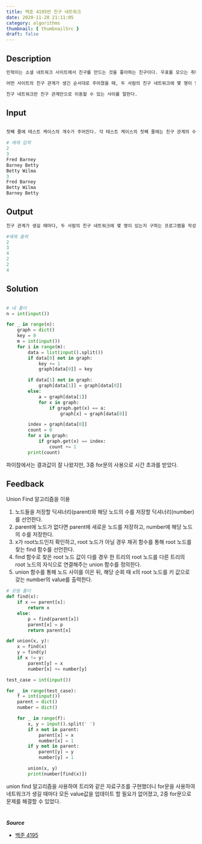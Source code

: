 ```yaml
---
title: 백준 4195번 친구 네트워크
date: 2020-11-28 21:11:05
category: algorithms
thumbnail: { thumbnailSrc }
draft: false
---
```


## Description

```py
민혁이는 소셜 네트워크 사이트에서 친구를 만드는 것을 좋아하는 친구이다. 우표를 모으는 취미가 있듯이, 민혁이는 소셜 네트워크 사이트에서 친구를 모으는 것이 취미이다.

어떤 사이트의 친구 관계가 생긴 순서대로 주어졌을 때, 두 사람의 친구 네트워크에 몇 명이 있는지 구하는 프로그램을 작성하시오.

친구 네트워크란 친구 관계만으로 이동할 수 있는 사이를 말한다.

```

## Input

```py

첫째 줄에 테스트 케이스의 개수가 주어진다. 각 테스트 케이스의 첫째 줄에는 친구 관계의 수 F가 주어지며, 이 값은 100,000을 넘지 않는다. 다음 F개의 줄에는 친구 관계가 생긴 순서대로 주어진다. 친구 관계는 두 사용자의 아이디로 이루어져 있으며, 알파벳 대문자 또는 소문자로만 이루어진 길이 20 이하의 문자열이다.

# 예제 입력
2
3
Fred Barney
Barney Betty
Betty Wilma
3
Fred Barney
Betty Wilma
Barney Betty

```

## Output

```py
친구 관계가 생길 때마다, 두 사람의 친구 네트워크에 몇 명이 있는지 구하는 프로그램을 작성하시오.

#예제 출력
2
3
4
2
2
4

```

## Solution

```python

# 내 풀이
n = int(input())

for _ in range(n):
    graph = dict()
    key = 0
    m = int(input())
    for i in range(m):
        data = list(input().split())
        if data[0] not in graph:
            key += 1
            graph[data[0]] = key

        if data[1] not in graph:
            graph[data[1]] = graph[data[0]]
        else:
            a = graph[data[1]]
            for x in graph:
                if graph.get(x) == a:
                    graph[x] = graph[data[0]]

        index = graph[data[0]]
        count = 0
        for x in graph:
            if graph.get(x) == index:
                count += 1
        print(count)

```

파이참에서는 결과값이 잘 나왔지만, 3중 for문의 사용으로 시간 초과를 받았다.

## Feedback

Union Find 알고리즘을 이용

1. 노드들을 저장할 딕셔너리(parent)와 해당 노드의 수를 저장할 딕셔너리(number)를 선언한다.
2. parent에 노드가 없다면 parent에 새로운 노드를 저장하고, number에 해당 노드의 수를 저장한다.
3. x가 root노드인지 확인하고, root 노드가 아닐 경우 재귀 함수를 통해 root 노드를 찾는 find 함수를 선언한다.
4. find 함수로 찾은 root 노드 값이 다를 경우 한 트리의 root 노드를 다른 트리의 root 노드의 자식으로 연결해주는 union 함수를 정의한다.
5. union 함수를 통해 노드 사이를 이은 뒤, 해당 순회 때 x의 root 노드를 키 값으로 갖는 number의 value를 출력한다.

```python
# 모범 풀이
def find(x):
    if x == parent[x]:
        return x
    else:
        p = find(parent[x])
        parent[x] = p
        return parent[x]

def union(x, y):
    x = find(x)
    y = find(y)
    if x != y:
        parent[y] = x
        number[x] += number[y]

test_case = int(input())

for _ in range(test_case):
    f = int(input())
    parent = dict()
    number = dict()

    for _ in range(f):
        x, y = input().split(' ')
        if x not in parent:
            parent[x] = x
            number[x] = 1
        if y not in parent:
            parent[y] = y
            number[y] = 1

        union(x, y)
        print(number[find(x)])

```

union find 알고리즘을 사용하여 트리와 같은 자료구조를 구현했더니 for문을 사용하여 네트워크가 생길 때마다 모든 value값을 업데이트 할 필요가 없어졌고, 2중 for문으로 문제를 해결할 수 있었다.

#

**_Source_**

- [백준 4195](https://www.acmicpc.net/problem/4195)

